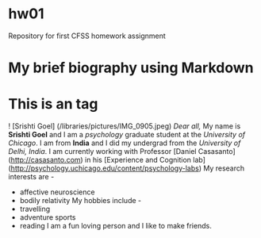 # hw01
Repository for first CFSS homework assignment

# My brief biography using Markdown
# This is an <autobiography> tag
! [Srishti Goel] (/libraries/pictures/IMG_0905.jpeg)
*Dear all,*
My name is **Srishti Goel** and I am a *psychology* graduate student at the *University of Chicago*. I am from **India** and I did my undergrad from the *University of Delhi, India*.
I am currently working with Professor [Daniel Casasanto] (http://casasanto.com) in his [Experience and Cognition lab] (http://psychology.uchicago.edu/content/psychology-labs)
My research interests are -
* affective neuroscience
* bodily relativity
My hobbies include -
* travelling
* adventure sports
* reading
I am a fun loving person and I like to make friends.

